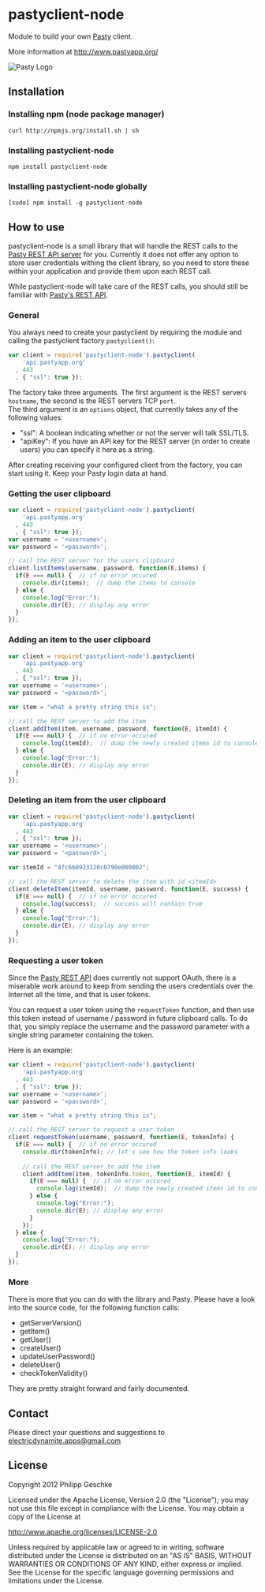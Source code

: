 pastyclient-node
================

 Module to build your own [Pasty](http://www.pastyapp.org/) client.

 More information at http://www.pastyapp.org/  

![Pasty Logo](http://pastyapp.org/images/Pasty_256x256.png)

Installation
------------
### Installing npm (node package manager)  
`curl http://npmjs.org/install.sh | sh`  
### Installing pastyclient-node
`npm install pastyclient-node`
### Installing pastyclient-node globally
`[sudo] npm install -g pastyclient-node`


How to use
----------

 pastyclient-node is a small library that will handle the REST calls to the [Pasty REST API server](https://github.com/ElectricDynamite/pasty-server) for you.
 Currently it does not offer any option to store user credentials withing the client library, so you need to store these within your application and provide
 them upon each REST call.  

 While pastyclient-node will take care of the REST calls, you should still be familiar with [Pasty's REST API](https://github.com/ElectricDynamite/pasty-server/wiki/REST-API).

### General
 You always need to create your pastyclient by requiring the module and calling the pastyclient factory `pastyclient()`:
```js
var client = require('pastyclient-node').pastyclient(
    'api.pastyapp.org'
  , 443
  , { "ssl": true });
``` 
 The factory take three arguments. The first argument is the REST servers `hostname`, the second is the REST servers TCP `port`.  
 The third argument is an `options` object, that currently takes any of the following values:  
  * "ssl": A boolean indicating whether or not the server will talk SSL/TLS.
  * "apiKey": If you have an API key for the REST server (in order to create users) you can specify it here as a string.

 After creating receiving your configured client from the factory, you can start using it. Keep your Pasty login data at hand.

### Getting the user clipboard

```js
var client = require('pastyclient-node').pastyclient(
    'api.pastyapp.org'
  , 443
  , { "ssl": true });
var username = '<username>';
var password = '<password>';

// call the REST server for the users clipboard
client.listItems(username, password, function(E,items) {
  if(E === null) {  // if no error occured
    console.dir(items);  // dump the items to console
  } else {
    console.log("Error:");
    console.dir(E); // display any error
  }
});
``` 

### Adding an item to the user clipboard

```js
var client = require('pastyclient-node').pastyclient(
    'api.pastyapp.org'
  , 443
  , { "ssl": true });
var username = '<username>';
var password = '<password>';

var item = "what a pretty string this is";

// call the REST server to add the item
client.addItem(item, username, password, function(E, itemId) {
  if(E === null) {  // if no error occured
    console.log(itemId);  // dump the newly created items id to console
  } else {
    console.log("Error:");
    console.dir(E); // display any error
  }
});
``` 

### Deleting an item from the user clipboard

```js
var client = require('pastyclient-node').pastyclient(
    'api.pastyapp.org'
  , 443
  , { "ssl": true });
var username = '<username>';
var password = '<password>';

var itemId = "4fc660923120c0790e000002";

// call the REST server to delete the item with id <itemId>
client.deleteItem(itemId, username, password, function(E, success) {
  if(E === null) {  // if no error occured
    console.log(success);  // success will contain true
  } else {
    console.log("Error:");
    console.dir(E); // display any error
  }
});
```
### Requesting a user token
 Since the [Pasty REST API](https://github.com/ElectricDynamite/pasty-server/wiki/REST-API) 
 does currently not support OAuth, there is a miserable work around to keep from
 sending the users credentials over the Internet all the time, and that is user tokens.

 You can request a user token using the `requestToken` function, and then use this
 token instead of username / password in future clipboard calls. To do that, you 
 simply replace the username and the password parameter with a single string parameter
 containing the token.

 Here is an example:
```js
var client = require('pastyclient-node').pastyclient(
    'api.pastyapp.org'
  , 443
  , { "ssl": true });
var username = '<username>';
var password = '<password>';

var item = "what a pretty string this is";

// call the REST server to request a user token
client.requestToken(username, password, function(E, tokenInfo) {
  if(E === null) {  // if no error occured
    console.dir(tokenInfo); // let's see how the token info looks
    
    // call the REST server to add the item
    client.addItem(item, tokenInfo.token, function(E, itemId) {
      if(E === null) {  // if no error occured
        console.log(itemId);  // dump the newly created items id to console
      } else {
        console.log("Error:");
        console.dir(E); // display any error
      }
    });
  } else {
    console.log("Error:");
    console.dir(E); // display any error
  }
});

``` 

### More
 There is more that you can do with the library and Pasty. Please have a look 
 into the source code, for the following function calls:
  
  * getServerVersion()
  * getItem()
  * getUser()
  * createUser()
  * updateUserPassword()
  * deleteUser()
  * checkTokenValidity()

 They are pretty straight forward and fairly documented.
 

Contact
-------
 Please direct your questions and suggestions to electricdynamite.apps@gmail.com


License
-------
 Copyright 2012 Philipp Geschke

 Licensed under the Apache License, Version 2.0 (the "License");
 you may not use this file except in compliance with the License.
 You may obtain a copy of the License at
 
 http://www.apache.org/licenses/LICENSE-2.0

 Unless required by applicable law or agreed to in writing, software
 distributed under the License is distributed on an "AS IS" BASIS,
 WITHOUT WARRANTIES OR CONDITIONS OF ANY KIND, either express or implied.
 See the License for the specific language governing permissions and
 limitations under the License.

